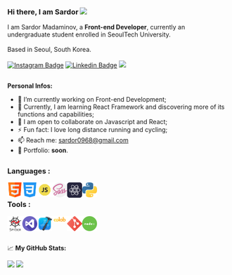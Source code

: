 ### Hi there, I am Sardor <img src="https://media.giphy.com/media/hvRJCLFzcasrR4ia7z/giphy.gif" width="25px"> 
I am Sardor Madaminov, a **Front-end Developer**, currently an undergraduate student enrolled in SeoulTech University.
<br>
<br>
Based in Seoul, South Korea.
<br>
<br>
[![Instagram Badge](https://img.shields.io/badge/-Instagram-e4405f?style=flat-square&logo=Instagram&logoColor=white)](https://instagram.com/srd_0t/)
[![Linkedin Badge](https://img.shields.io/badge/LinkedIn-0077B5?style=flat-square&logo=linkedin&logoColor=white)](https://www.linkedin.com/in/sardorbekmadaminov-44987a1a7/)
[![](https://visitor-badge.glitch.me/badge?page_id=Sardor-Madaminov.Sardor-Madaminov)]()
## 

**Personal Infos:**

- 🔭 I’m currently working on Front-end Development;
- 🌱 Currently, I am learning  React Framework and discovering more of its functions and capabilities;
- 👯 I am open to collaborate on Javascript and React;
- ⚡ Fun fact: I love long distance running and cycling;
- 📫 Reach me: sardor0968@gmail.com 
- 🔭 Portfolio: **soon**. 

##

### Languages :

<img align="left" alt="HTML5" width="34px" src="icons/html.png" />
<img align="left" alt="CSS3" width="34px" src="icons/css-3.png" />
<img align="left" alt="JavaScript" width="34px" src="icons/js.png" />
<img align="left" alt="Sass" width="34px" src="icons/sass.png" />
<img align="left" alt="React" width="34px" src="icons/react.png" />
<img align="left" alt="Python" width="34px" src="icons/python.png" />
<br>

### Tools :
<img align="left" alt="Spyder" width="34px" src="icons/spyder.png">
<img align="left" alt="Visual Studio Code" width="34px" src="icons/visual-studio.png" />
<img align="left" alt="Xcode" width="34px" src="icons/xcode.png" />
<img align="left" alt="Colab" width="34px" src="icons/colab.png" />
<img align="left" alt="Git" width="34px" src="icons/git.png" />
<img align="left" alt="Node JS" width="34px" src="icons/node.png" />

<br>
<br>

##


📈 **My GitHub Stats:**

<div display="flex">
  <p>
    <img width="55%" align="top" src="https://github-readme-stats.vercel.app/api?username=Sardor-M&show_icons=true&hide_border=true&&count_private=true&include_all_commits=true&theme=algolia" />
    <img width="40%" align="top" src="https://github-readme-stats.vercel.app/api/top-langs/?username=Sardor-M&exclude_repo=KNN-Image-Classification&show_icons=true&hide_border=true&layout=compact&langs_count=8&theme=algolia"/>

  </p>
</div>

